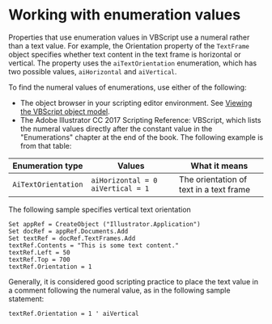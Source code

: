 # Working with enumeration values

Properties that use enumeration values in VBScript use a numeral rather than a text value. For example, the Orientation property of the `TextFrame` object specifies whether text content in the text frame is horizontal or vertical. The property uses the `aiTextOrientation` enumeration, which has two possible values, `aiHorizontal` and `aiVertical`.

To find the numeral values of enumerations, use either of the following:

- The object browser in your scripting editor environment. See [Viewing the VBScript object model](../introduction/viewingTheObjectModel.md#introduction-viewingtheobjectmodel-vbscript).
- The Adobe lllustrator CC 2017 Scripting Reference: VBScript, which lists the numeral values directly after the constant value in the "Enumerations" chapter at the end of the book. The following example is from that table:

| Enumeration type    | Values                              | What it means                           |
|---------------------|-------------------------------------|-----------------------------------------|
| `AiTextOrientation` | `aiHorizontal = 0` `aiVertical = 1` | The orientation of text in a text frame |

The following sample specifies vertical text orientation

```basic
Set appRef = CreateObject ("Illustrator.Application")
Set docRef = appRef.Documents.Add
Set textRef = docRef.TextFrames.Add
textRef.Contents = "This is some text content."
textRef.Left = 50
textRef.Top = 700
textRef.Orientation = 1
```

Generally, it is considered good scripting practice to place the text value in a comment following the numeral value, as in the following sample statement:

```basic
textRef.Orientation = 1 ' aiVertical
```

